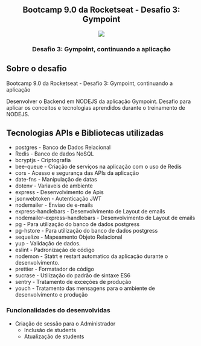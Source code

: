 
<h2 align="center">
  Bootcamp 9.0 da Rocketseat - Desafio 3: Gympoint
</h2>
<p align="center">
  <img src="https://github.com/Rocketseat/bootcamp-gostack-desafio-02/blob/master/.github/logo.png?raw=true">
</p>
<h3 align="center">
  Desafio 3: Gympoint, continuando a aplicação
</h3>

## Sobre o desafio

Bootcamp 9.0 da Rocketseat - Desafio 3: Gympoint, continuando a aplicação

Desenvolver o Backend em NODEJS da aplicação Gympoint. 
Desafio para aplicar os conceitos e tecnologias aprendidos durante o treinamento de NODEJS.

## Tecnologias APIs e Bibliotecas utilizadas
  - postgres - Banco de Dados Relacional
  - Redis - Banco de dados NoSQL
  - bcryptjs - Criptografia
  - bee-queue - Criação de serviços na aplicação com o uso de Redis
  - cors - Acesso e segurança das APIs da aplicação
  - date-fns - Manipulação de datas
  - dotenv - Variaveis de ambiente
  - express - Desenvolvimento de Apis
  - jsonwebtoken - Autenticação JWT
  - nodemailer - Enviao de e-mails
  - express-handlebars - Desenvolvimento de Layout de emails
  - nodemailer-express-handlebars - Desenvolvimento de Layout de emails
  - pg - Para utilização do banco de dados postgress
  - pg-hstore - Para utilização do banco de dados postgress
  - sequelize - Mapeamento Objeto Relacional
  - yup - Validação de dados.
  - eslint - Padronização de código
  - nodemon - Statrt e restart automatico da aplicação durante o desenvolvimento.
  - prettier - Formatador de código
  - sucrase - Utilização do padrão de sintaxe ES6
  - sentry - Tratamento de exceções de produção
  - youch - Tratamento das mensagens para o  ambiente de desenvolvimento e produção

### Funcionalidades do desenvolvidas
  - Criação de sessão para o Administrador
	- Inclusão de students
	- Atualização de students
